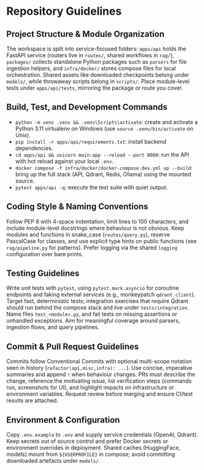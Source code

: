 # Repository Guidelines

## Project Structure & Module Organization
The workspace is split into service-focused folders: `apps/api` holds the FastAPI service (routers live in `routes/`, shared workflows in `rag/`), `packages/` collects standalone Python packages such as `parsers` for file ingestion helpers, and `infra/docker/` stores compose files for local orchestration. Shared assets like downloaded checkpoints belong under `models/`, while throwaway scripts belong in `scripts/`. Place module-level tests under `apps/api/tests`, mirroring the package or route you cover.

## Build, Test, and Development Commands
- `python -m venv .venv && .venv\Scripts\activate`: create and activate a Python 3.11 virtualenv on Windows (use `source .venv/bin/activate` on Unix).
- `pip install -r apps/api/requirements.txt`: install backend dependencies.
- `cd apps/api && uvicorn main:app --reload --port 8000`: run the API with hot reload against your local `.env`.
- `docker compose -f infra/docker/docker-compose.dev.yml up --build`: bring up the full stack (API, Qdrant, Redis, Ollama) using the mounted source.
- `pytest apps/api -q`: execute the test suite with quiet output.

## Coding Style & Naming Conventions
Follow PEP 8 with 4-space indentation, limit lines to 100 characters, and include module-level docstrings where behaviour is not obvious. Keep modules and functions in snake_case (`routes/query.py`), reserve PascalCase for classes, and use explicit type hints on public functions (see `rag/pipeline.py` for patterns). Prefer logging via the shared `logging` configuration over bare prints.

## Testing Guidelines
Write unit tests with `pytest`, using `pytest.mark.asyncio` for coroutine endpoints and faking external services (e.g., monkeypatch `qdrant_client`). Target fast, deterministic tests; integration exercises that require Qdrant should run behind the compose stack and live under `tests/integration`. Name files `test_<module>.py`, and fail tests on missing assertions or unhandled exceptions. Aim for meaningful coverage around parsers, ingestion flows, and query pipelines.

## Commit & Pull Request Guidelines
Commits follow Conventional Commits with optional multi-scope notation seen in history (`refactor(api,misc,infra): ...`). Use concise, imperative summaries and append `!` when behaviour changes. PRs must describe the change, reference the motivating issue, list verification steps (commands run, screenshots for UI), and highlight impacts on infrastructure or environment variables. Request review before merging and ensure CI/test results are attached.

## Environment & Configuration
Copy `.env.example` to `.env` and supply service credentials (OpenAI, Qdrant). Keep secrets out of source control and prefer Docker secrets or environment overrides in deployment. Shared caches (HuggingFace, models) mount from `${USERPROFILE}` in compose; avoid committing downloaded artefacts under `models/`.
